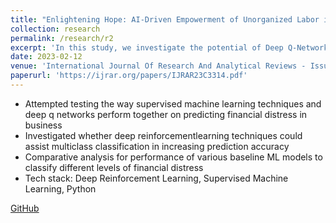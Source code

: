 ```yaml
---
title: "Enlightening Hope: AI-Driven Empowerment of Unorganized Labor in Developing Nations"
collection: research
permalink: /research/r2
excerpt: 'In this study, we investigate the potential of Deep Q-Network (DQN) to enhance multiclass classification algorithms, with a specific focus on predicting financial distress in companies and broader applications in fields such as finance and risk management. Key algorithm used - Reinforcement Learning.'
date: 2023-02-12
venue: 'International Journal Of Research And Analytical Reviews - Issue 3, Volume 10'
paperurl: 'https://ijrar.org/papers/IJRAR23C3314.pdf'
---
```

- Attempted testing the way supervised machine learning techniques and deep q networks
perform together on predicting financial distress in business
- Investigated whether deep reinforcementlearning techniques could assist multiclass classification in increasing prediction accuracy
- Comparative analysis for performance of various baseline ML models to classify different levels of financial distress
- Tech stack: Deep Reinforcement Learning, Supervised Machine Learning, Python

[GitHub](https://github.com/noopur-zambare/Multiclass---Classification-with-DQN)
